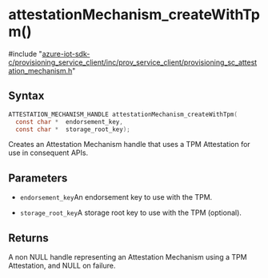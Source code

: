 # attestationMechanism_createWithTpm()

\#include "[azure-iot-sdk-c/provisioning_service_client/inc/prov_service_client/provisioning_sc_attestation_mechanism.h](../iot-c-ref-provisioning-sc-attestation-mechanism-h.md)"  

## Syntax

```C
ATTESTATION_MECHANISM_HANDLE attestationMechanism_createWithTpm(
  const char *  endorsement_key,
  const char *  storage_root_key);
```

Creates an Attestation Mechanism handle that uses a TPM Attestation for use in consequent APIs.

## Parameters
* `endorsement_key`An endorsement key to use with the TPM. 

* `storage_root_key`A storage root key to use with the TPM (optional).

## Returns
A non NULL handle representing an Attestation Mechanism using a TPM Attestation, and NULL on failure.

